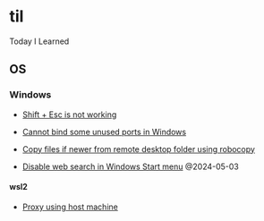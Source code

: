 # til

Today I Learned

## OS

### Windows

- [Shift + Esc is not working](os/windows/Shift%20+%20Esc%20is%20not%20working.md)

- [Cannot bind some unused ports in Windows](os/windows/Cannot%20bind%20some%20unused%20ports%20in%20Windows.md)

- [Copy files if newer from remote desktop folder using robocopy](os/windows/Copy%20files%20if%20newer%20from%20remote%20desktop%20folder%20using%20robocopy.md)

- [Disable web search in Windows Start menu](os/windows/Disable%20web%20search%20in%20WIndows%20Start%20menu.md) @2024-05-03

#### wsl2

- [Proxy using host machine](os/windows/wsl2/Proxy%20using%20host%20machine.md)
